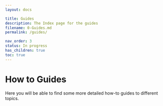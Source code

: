 ```yaml
---
layout: docs

title: Guides
description: The Index page for the guides
filename: 0-Guides.md
permalink: /guides/

nav_order: 3
status: In progress
has_children: true
toc: true
---
```


# How to Guides
Here you will be able to find some more detailed how-to guides to different topics.
